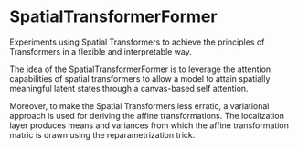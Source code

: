 # SpatialTransformerFormer
Experiments using Spatial Transformers to achieve the principles of Transformers in a flexible and interpretable way.

The idea of the SpatialTransformerFormer is to leverage the attention capabilities of spatial transformers to allow a model to attain spatially meaningful latent states through a canvas-based self attention.

Moreover, to make the Spatial Transformers less erratic, a variational approach is used for deriving the affine transformations. The localization layer produces means and variances from which the affine transformation matric is drawn using the reparametrization trick.
